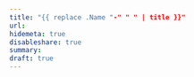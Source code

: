 ```yaml
---
title: "{{ replace .Name "-" " " | title }}"
url: 
hidemeta: true
disableshare: true
summary: 
draft: true
---
```

